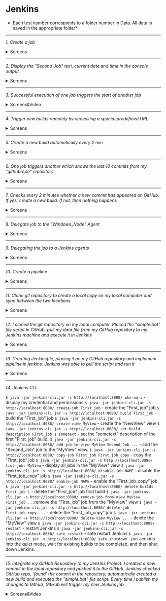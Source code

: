 # Jenkins

* Each test number corresponds to a folder number in Data. All data is saved in the appropriate folder*

***

*1. Сreate a job*

<details>
  <summary>Screens</summary>
  
  ![Jenkins](https://github.com/Meiliger/Jenkins/blob/main/Data/1%20First%20job/Item%20name.png)
  
  ![Jenkins](https://github.com/Meiliger/Jenkins/blob/main/Data/1%20First%20job/Steps.png)
  
  ![Jenkins](https://github.com/Meiliger/Jenkins/blob/main/Data/1%20First%20job/Output.png)
</details>

***

*2. Display the "Second Job" text, current date and time in the console output*

<details>
  <summary>Screens</summary>
  
  ![Jenkins](https://github.com/Meiliger/Jenkins/blob/main/Data/2%20Second%20job/Config.png)
  
  ![Jenkins](https://github.com/Meiliger/Jenkins/blob/main/Data/2%20Second%20job/Output.png)
</details>

***

*3. Successful execution of one job triggers the start of another job*

<details>
  <summary>Screens&Video</summary>
  
  ![Jenkins](https://github.com/Meiliger/Jenkins/blob/main/Data/3%20Job%20triggers/Build%20job.png)
  
  ![Jenkins](https://github.com/Meiliger/Jenkins/blob/main/Data/3%20Job%20triggers/Git%20job.png)
  
  ![Jenkins](https://github.com/Meiliger/Jenkins/blob/main/Data/3%20Job%20triggers/Second%20job.png)
  
  [![Jenkins](https://github.com/Meiliger/JMeter/blob/main/Preview/video.png)](https://drive.google.com/file/d/1rmcNToZZjplnCUBxZ2WQk1Pvo0WaXFbx/view?usp=share_link)
</details>

*** 

*4. Trigger new builds remotely by accessing a special predefined URL*

<details>
  <summary>Screens</summary>
  
  ![Jenkins](https://github.com/Meiliger/Jenkins/blob/main/Data/4%20Build%20AutoTrigger-1/Build%20%238.png)
  
  ![Jenkins](https://github.com/Meiliger/Jenkins/blob/main/Data/4%20Build%20AutoTrigger-1/Build%20steps.png)
  
  ![Jenkins](https://github.com/Meiliger/Jenkins/blob/main/Data/4%20Build%20AutoTrigger-1/Build%20triggers.png)
  
  `http://localhost:8080/job/Build-AutoTrigger-1/build?token=my_token` - paste the link in the address bar
  
  ![Jenkins](https://github.com/Meiliger/Jenkins/blob/main/Data/4%20Build%20AutoTrigger-1/URL.png)
  
  ![Jenkins](https://github.com/Meiliger/Jenkins/blob/main/Data/4%20Build%20AutoTrigger-1/%238%20was%20created.png)
  
  ![Jenkins](https://github.com/Meiliger/Jenkins/blob/main/Data/4%20Build%20AutoTrigger-1/Output%20%238.png)
  
  `$ curl http://localhost:8080/job/Build-AutoTrigger-1/build?token=my_token` - creating a new build from the command line using the link
  
  ![Jenkins](https://github.com/Meiliger/Jenkins/blob/main/Data/4%20Build%20AutoTrigger-1/CL.png)
  
  ![Jenkins](https://github.com/Meiliger/Jenkins/blob/main/Data/4%20Build%20AutoTrigger-1/Output.png)
</details>

***

*5. Create a new build automatically every 2 min*

<details>
  <summary>Screens</summary>
  
  ![Jenkins](https://github.com/Meiliger/Jenkins/blob/main/Data/5%20Every%202%20min/Build-AutoTrigger-3.png)
  
  ![Jenkins](https://github.com/Meiliger/Jenkins/blob/main/Data/5%20Every%202%20min/Configuration.png)
</details>

***

*6. One job triggers another which shows the last 10 commits from my "githubrepo" repository*

<details>
  <summary>Screens</summary>
  
  ![Jenkins](https://github.com/Meiliger/Jenkins/blob/main/Data/6%20Git%20Job/Git_Job_before_build.png)
  
  ![Jenkins](https://github.com/Meiliger/Jenkins/blob/main/Data/6%20Git%20Job/githubrepo.png)
  
  ![Jenkins](https://github.com/Meiliger/Jenkins/blob/main/Data/6%20Git%20Job/Build_Job.png)
  
  ![Jenkins](https://github.com/Meiliger/Jenkins/blob/main/Data/6%20Git%20Job/Git_job_after_build.png)
  
</details>

***

*7. Checks every 2 minutes whether a new commit has appeared on GitHub. If yes, create a new build. If not, then nothing happens*

<details>
  <summary>Screens</summary>
  
  ![Jenkins](https://github.com/Meiliger/Jenkins/blob/main/Data/7%20Build-AutoTrigger-4/new%20commit.png)
  
  ![Jenkins](https://github.com/Meiliger/Jenkins/blob/main/Data/7%20Build-AutoTrigger-4/github.png)
  
  ![Jenkins](https://github.com/Meiliger/Jenkins/blob/main/Data/7%20Build-AutoTrigger-4/new%20build1.png)
  
  ![Jenkins](https://github.com/Meiliger/Jenkins/blob/main/Data/7%20Build-AutoTrigger-4/31.png)
</details>

***

*8. Delegate job to the "Windows_Node" Agent*

<details>
  <summary>Screens</summary>
  
  ![Jenkins](https://github.com/Meiliger/Jenkins/blob/main/Data/8%20Delegated%20job/Agent%20Windows%20Node.png)
  
  ![Jenkins](https://github.com/Meiliger/Jenkins/blob/main/Data/8%20Delegated%20job/Build%20%232.png)
  
  ![Jenkins](https://github.com/Meiliger/Jenkins/blob/main/Data/8%20Delegated%20job/Output.png)
</details>

***

*9. Delegating the job to a Jenkins agents*

<details>
  <summary>Screens</summary>
  
  ![Jenkins](https://github.com/Meiliger/Jenkins/blob/main/Data/9%20Agent%20scripted%20job/Pipeline.png)
  
  ![Jenkins](https://github.com/Meiliger/Jenkins/blob/main/Data/9%20Agent%20scripted%20job/Node.png)
  
  ![Jenkins](https://github.com/Meiliger/Jenkins/blob/main/Data/9%20Agent%20scripted%20job/Output.png)
  
  *Pipeline script:*
  pipeline {
    agent {
        label 'Windows_Node'
    }
    stages {
			stage('Design') {
				steps {
					echo 'Creating the World'
            }
			}
            stage('Coding') {
				steps {
					echo 'Coding the World'
            }
			}
            stage('Testing') {
				steps {
					echo 'Testing the World'
            }
			}
            stage('Release') {
				steps {
					echo 'Releasing the World'
            }
			}
            stage('Support') {
				steps {
					echo 'Supporting the World'
            }
        }
    }
}

</details>

***

*10. Create a pipeline*

<details>
  <summary>Screens</summary>
  
  ![Jenkins](https://github.com/Meiliger/Jenkins/blob/main/Data/10%20Create%20a%20pipeline/1.png)
  
  ![Jenkins](https://github.com/Meiliger/Jenkins/blob/main/Data/10%20Create%20a%20pipeline/2.png)
  
  ![Jenkins](https://github.com/Meiliger/Jenkins/blob/main/Data/10%20Create%20a%20pipeline/3.png)
  
  ![Jenkins](https://github.com/Meiliger/Jenkins/blob/main/Data/10%20Create%20a%20pipeline/4.png)
</details>

***

*11. Сlone git repository to create a local copy on my local computer and sync between the two locations*

<details>
  <summary>Screens</summary>
  
  ![Jenkins](https://github.com/Meiliger/Jenkins/blob/main/Data/11%20PipelineGitDemo_1/Build%20%231.png)
  
  ![Jenkins](https://github.com/Meiliger/Jenkins/blob/main/Data/11%20PipelineGitDemo_1/Pipeline%20script.png)
  
  ![Jenkins](https://github.com/Meiliger/Jenkins/blob/main/Data/11%20PipelineGitDemo_1/githubrepo.png)
  
  ![Jenkins](https://github.com/Meiliger/Jenkins/blob/main/Data/11%20PipelineGitDemo_1/Stage%20Logs.png)
  
  ![Jenkins](https://github.com/Meiliger/Jenkins/blob/main/Data/11%20PipelineGitDemo_1/Folder.png)
</details>

***

*12. I cloned the git repository on my local computer. Placed the "simple.bat" file script in GitHub, pull my data file from my GitHub repository to my Jenkins machine and execute it in Jenkins*

<details>
  <summary>Screens</summary>
  
  ![Jenkins](https://github.com/Meiliger/Jenkins/blob/main/Data/12%20PipelineGitDemo_2/Executed.png)
  
  ![Jenkins](https://github.com/Meiliger/Jenkins/blob/main/Data/12%20PipelineGitDemo_2/Script.png)
  
  ![Jenkins](https://github.com/Meiliger/Jenkins/blob/main/Data/12%20PipelineGitDemo_2/bat%20file.png)
  
  ![Jenkins](https://github.com/Meiliger/Jenkins/blob/main/Data/12%20PipelineGitDemo_2/clone_repo.png)
  
  ![Jenkins](https://github.com/Meiliger/Jenkins/blob/main/Data/12%20PipelineGitDemo_2/Stage%20Logs.png)
</details>

***

*13. Creating Jenkinsfile, placing it on my GitHub repository and implement pipeline in jenkins. Jenkins was able to pull the script and run it*

<details>
  <summary>Screens</summary>
  
  ![Jenkins](https://github.com/Meiliger/Jenkins/blob/main/Data/13%20Jenkinsfile/Pipeline.png)
  
  ![Jenkins](https://github.com/Meiliger/Jenkins/blob/main/Data/13%20Jenkinsfile/Jenkinsfile.png)
  
  ![Jenkins](https://github.com/Meiliger/Jenkins/blob/main/Data/13%20Jenkinsfile/Stages.png)
  
  ![Jenkins](https://github.com/Meiliger/Jenkins/blob/main/Data/13%20Jenkinsfile/Output.jpg)
</details>

***

*14. Jenkins CLI*

`$ java -jar jenkins-cli.jar -s http://localhost:8080/ who-am-i` - display my credential and permissions
`$ java -jar jenkins-cli.jar -s http://localhost:8080/ create-job First_job` - create the "First_job" job
`$ java -jar jenkins-cli.jar -s http://localhost:8080/ build First_job` - build the "First_job" job
`$ java -jar jenkins-cli.jar -s http://localhost:8080/ create-view MyView` - create the "NewView" view
`$  java -jar jenkins-cli.jar -s http://localhost:8080/ set-build-description First_job 1 sometext` - set the "sometext" description of the first "First_job" build.
`$ java -jar jenkins-cli.jar -s http://localhost:8080/ add-job-to-view MyView Second_Job ...` - add the "Second_Job" job to the "MyView" view.
`$ java -jar jenkins-cli.jar -s http://localhost:8080/ copy-job First_job First_job_copy` - copy the "First_job" job
`$ java -jar jenkins-cli.jar -s http://localhost:8080/ list-jobs MyView` - display all jobs in the "MyView" view
`$ java -jar jenkins-cli.jar -s http://localhost:8080/ disable-job NAME` - disable the "First_job_copy" job
`$ java -jar jenkins-cli.jar -s http://localhost:8080/ enable-job NAME` - enable the "First_job_copy" job
`$ java -jar jenkins-cli.jar -s http://localhost:8080/ delete-builds First_job 1` - delete the "First_job" job first build
`$ java -jar jenkins-cli.jar -s http://localhost:8080/ remove-job-from-view MyView First_job ...`remove the "First_job" job from the "MyView" view
`$ java -jar jenkins-cli.jar -s http://localhost:8080/ delete-job First_job_copy ...` - delete the "First_job_copy" job
`$ java -jar jenkins-cli.jar -s http://localhost:8080/ delete-view MyView ...` - delete the "MyView" view
`$ java -jar jenkins-cli.jar -s http://localhost:8080/ restart` - restart Jenkins
`$ java -jar jenkins-cli.jar -s http://localhost:8080/ safe-restart` - safe restart Jenkins
`$ java -jar jenkins-cli.jar -s http://localhost:8080/ safe-shutdown` - put Jenkins into the quiet mode, wait for existing builds to be completed, and then shut down Jenkins. 

***

*15. Integrate my GitHub Repository to my Jenkins Project. I created a new commit in the local repository and pushed it to the GitHub. Jenkins checked GitHub repo, 'found' the commit in the repository, automatically created a new build and executed the "simple.bat" file script. Every time I publish my changes to Github, GitHub will trigger my new Jenkins job*

<details>
  <summary>Screens&Video</summary>
  
  ![Jenkins](https://github.com/Meiliger/Jenkins/blob/main/Data/15%20GitHub%20-%20WebHook/Git%20Bush.png)
  
  ![Jenkins](https://github.com/Meiliger/Jenkins/blob/main/Data/15%20GitHub%20-%20WebHook/file2.txt.png)
  
  ![Jenkins](https://github.com/Meiliger/Jenkins/blob/main/Data/15%20GitHub%20-%20WebHook/simple.bat.png)
  
  ![Jenkins](https://github.com/Meiliger/Jenkins/blob/main/Data/15%20GitHub%20-%20WebHook/Console%20Output%201.png)
  
  ![Jenkins](https://github.com/Meiliger/Jenkins/blob/main/Data/15%20GitHub%20-%20WebHook/Console%20Output%202.png)
  
  [![Jenkins](https://github.com/Meiliger/JMeter/blob/main/Preview/video.png)](https://drive.google.com/file/d/19_EBb4kPmnk1ecizMAg69Zrc3A9UD-0k/view?usp=share_link)
</details>


